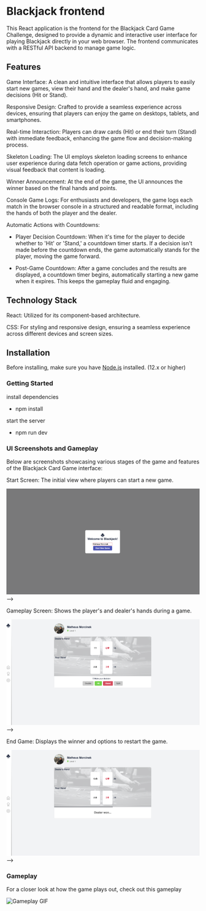 # Blackjack frontend

This React application is the frontend for the Blackjack Card Game Challenge, designed to provide a dynamic and interactive user interface for playing Blackjack directly in your web browser. The frontend communicates with a RESTful API backend to manage game logic.

## Features

Game Interface: A clean and intuitive interface that allows players to easily start new games, view their hand and the dealer's hand, and make game decisions (Hit or Stand).

Responsive Design: Crafted to provide a seamless experience across devices, ensuring that players can enjoy the game on desktops, tablets, and smartphones.

Real-time Interaction: Players can draw cards (Hit) or end their turn (Stand) with immediate feedback, enhancing the game flow and decision-making process.

Skeleton Loading: The UI employs skeleton loading screens to enhance user experience during data fetch operation or game actions, providing visual feedback that content is loading.

Winner Announcement: At the end of the game, the UI announces the winner based on the final hands and points.

Console Game Logs: For enthusiasts and developers, the game logs each match in the browser console in a structured and readable format, including the hands of both the player and the dealer.

Automatic Actions with Countdowns:

 - Player Decision Countdown: When it's time for the player to decide whether to 'Hit' or 'Stand,' a countdown timer starts. If a decision isn't made before the countdown ends, the game automatically stands for the player, moving the game forward.
 
 - Post-Game Countdown: After a game concludes and the results are displayed, a countdown timer begins, automatically starting a new game when it expires. This keeps the gameplay fluid and engaging.

## Technology Stack

React: Utilized for its component-based architecture.

CSS: For styling and responsive design, ensuring a seamless experience across different devices and screen sizes.

## Installation

Before installing, make sure you have [Node.js](https://nodejs.org/) installed. (12.x or higher)

### Getting Started

install dependencies
- npm install

start the server
- npm run dev

### UI Screenshots and Gameplay

Below are screenshots showcasing various stages of the game and features of the Blackjack Card Game interface:

Start Screen: The initial view where players can start a new game.

![Start Screen](./start-screen.png "Start Screen") -->

Gameplay Screen: Shows the player's and dealer's hands during a game.

![Gameplay Screen](./gameplay-screen.png "Gameplay Screen") -->

End Game: Displays the winner and options to restart the game.

![End Game](./endgame-screen.png "End Game") -->

### Gameplay 

For a closer look at how the game plays out, check out this gameplay

![Gameplay GIF](./gameplay.gif "Gameplay GIF")